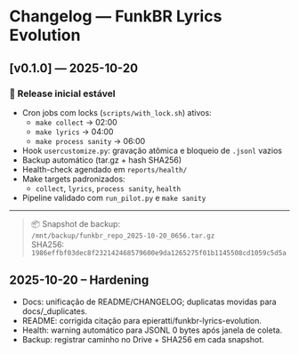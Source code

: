 # Changelog — FunkBR Lyrics Evolution

## [v0.1.0] — 2025-10-20
### 🚀 Release inicial estável
- Cron jobs com locks (`scripts/with_lock.sh`) ativos:
  - `make collect` → 02:00  
  - `make lyrics`  → 04:00  
  - `make process sanity` → 06:00
- Hook `usercustomize.py`: gravação atômica e bloqueio de `.jsonl` vazios
- Backup automático (tar.gz + hash SHA256)
- Health-check agendado em `reports/health/`
- Make targets padronizados:
  - `collect`, `lyrics`, `process sanity`, `health`
- Pipeline validado com `run_pilot.py` e `make sanity`

---

> 📦 Snapshot de backup:  
> `/mnt/backup/funkbr_repo_2025-10-20_0656.tar.gz`  
> SHA256: `1986effbf03dec8f232142468579600e9da1265275f01b1145508cd1059c5d5a`
## 2025-10-20 – Hardening
- Docs: unificação de README/CHANGELOG; duplicatas movidas para docs/_duplicates.
- README: corrigida citação para epieratti/funkbr-lyrics-evolution.
- Health: warning automático para JSONL 0 bytes após janela de coleta.
- Backup: registrar caminho no Drive + SHA256 em cada snapshot.

